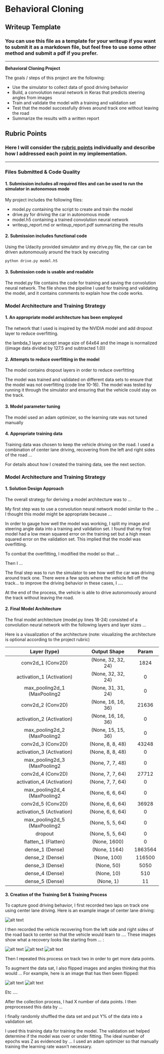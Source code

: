 # **Behavioral Cloning** 

## Writeup Template

### You can use this file as a template for your writeup if you want to submit it as a markdown file, but feel free to use some other method and submit a pdf if you prefer.

---

**Behavioral Cloning Project**

The goals / steps of this project are the following:
* Use the simulator to collect data of good driving behavior
* Build, a convolution neural network in Keras that predicts steering angles from images
* Train and validate the model with a training and validation set
* Test that the model successfully drives around track one without leaving the road
* Summarize the results with a written report


[//]: # (Image References)

[image1]: ./examples/placeholder.png "Model Visualization"
[image2]: ./examples/placeholder.png "Grayscaling"
[image3]: ./examples/placeholder_small.png "Recovery Image"
[image4]: ./examples/placeholder_small.png "Recovery Image"
[image5]: ./examples/placeholder_small.png "Recovery Image"
[image6]: ./examples/placeholder_small.png "Normal Image"
[image7]: ./examples/placeholder_small.png "Flipped Image"

## Rubric Points
### Here I will consider the [rubric points](https://review.udacity.com/#!/rubrics/432/view) individually and describe how I addressed each point in my implementation.  

---
### Files Submitted & Code Quality

#### 1. Submission includes all required files and can be used to run the simulator in autonomous mode

My project includes the following files:
* model.py containing the script to create and train the model
* drive.py for driving the car in autonomous mode
* model.h5 containing a trained convolution neural network 
* writeup_report.md or writeup_report.pdf summarizing the results

#### 2. Submission includes functional code
Using the Udacity provided simulator and my drive.py file, the car can be driven autonomously around the track by executing 
```sh
python drive.py model.h5
```

#### 3. Submission code is usable and readable

The model.py file contains the code for training and saving the convolution neural network. The file shows the pipeline I used for training and validating the model, and it contains comments to explain how the code works.

### Model Architecture and Training Strategy

#### 1. An appropriate model architecture has been employed

The network that I used is inspired by the NVIDIA model and add dropout layer to reduce overfitting.

the lambda_1 layer accept image size of 64x64 and the image is normalized ((image data divided by 127.5 and subtracted 1.0))



#### 2. Attempts to reduce overfitting in the model

The model contains dropout layers in order to reduce overfitting

The model was trained and validated on different data sets to ensure that the model was not overfitting (code line 10-16). The model was tested by running it through the simulator and ensuring that the vehicle could stay on the track.

#### 3. Model parameter tuning

The model used an adam optimizer, so the learning rate was not tuned manually 

#### 4. Appropriate training data

Training data was chosen to keep the vehicle driving on the road. I used a combination of center lane driving, recovering from the left and right sides of the road ... 

For details about how I created the training data, see the next section. 

### Model Architecture and Training Strategy

#### 1. Solution Design Approach

The overall strategy for deriving a model architecture was to ...

My first step was to use a convolution neural network model similar to the ... I thought this model might be appropriate because ...

In order to gauge how well the model was working, I split my image and steering angle data into a training and validation set. I found that my first model had a low mean squared error on the training set but a high mean squared error on the validation set. This implied that the model was overfitting. 

To combat the overfitting, I modified the model so that ...

Then I ... 

The final step was to run the simulator to see how well the car was driving around track one. There were a few spots where the vehicle fell off the track... to improve the driving behavior in these cases, I ....

At the end of the process, the vehicle is able to drive autonomously around the track without leaving the road.

#### 2. Final Model Architecture

The final model architecture (model.py lines 18-24) consisted of a convolution neural network with the following layers and layer sizes ...

Here is a visualization of the architecture (note: visualizing the architecture is optional according to the project rubric)


|Layer (type) |                Output Shape|              Param |
|:--:|:--:|:--:|
|conv2d_1 (Conv2D)            |(None, 32, 32, 24)  |      1824|
|activation_1 (Activation)   | (None, 32, 32, 24)      |  0|
|max_pooling2d_1 (MaxPooling2 |(None, 31, 31, 24)      |  0|
|conv2d_2 (Conv2D)       |     (None, 16, 16, 36)      |  21636|
|activation_2 (Activation)   | (None, 16, 16, 36)     |   0|
|max_pooling2d_2 (MaxPooling2| (None, 15, 15, 36)  |      0|
|conv2d_3 (Conv2D)      |      (None, 8, 8, 48)   |       43248|
|activation_3 (Activation)  |  (None, 8, 8, 48)     |     0|
|max_pooling2d_3 (MaxPooling2| (None, 7, 7, 48)     |     0|
|conv2d_4 (Conv2D)       |     (None, 7, 7, 64)  |        27712|
|activation_4 (Activation)  |  (None, 7, 7, 64)     |     0|
|max_pooling2d_4 (MaxPooling2| (None, 6, 6, 64)   |       0|
|conv2d_5 (Conv2D)          |  (None, 6, 6, 64)         | 36928|
|activation_5 (Activation)   | (None, 6, 6, 64)        |  0|
|max_pooling2d_5 (MaxPooling2| (None, 5, 5, 64)       |   0|
|dropout    |    (None, 5, 5, 64)    |       0|
|flatten_1 (Flatten)     |     (None, 1600)       |       0|
|dense_1 (Dense)      |        (None, 1164)      |        1863564|
|dense_2 (Dense)      |        (None, 100)       |        116500|
|dense_3 (Dense)       |       (None, 50)        |        5050|
|dense_4 (Dense)      |        (None, 10)       |         510|
|dense_5 (Dense)      |        (None, 1)         |        11|


#### 3. Creation of the Training Set & Training Process

To capture good driving behavior, I first recorded two laps on track one using center lane driving. Here is an example image of center lane driving:

![alt text][image2]

I then recorded the vehicle recovering from the left side and right sides of the road back to center so that the vehicle would learn to .... These images show what a recovery looks like starting from ... :

![alt text][image3]
![alt text][image4]
![alt text][image5]

Then I repeated this process on track two in order to get more data points.

To augment the data sat, I also flipped images and angles thinking that this would ... For example, here is an image that has then been flipped:

![alt text][image6]
![alt text][image7]

Etc ....

After the collection process, I had X number of data points. I then preprocessed this data by ...


I finally randomly shuffled the data set and put Y% of the data into a validation set. 

I used this training data for training the model. The validation set helped determine if the model was over or under fitting. The ideal number of epochs was Z as evidenced by ... I used an adam optimizer so that manually training the learning rate wasn't necessary.
